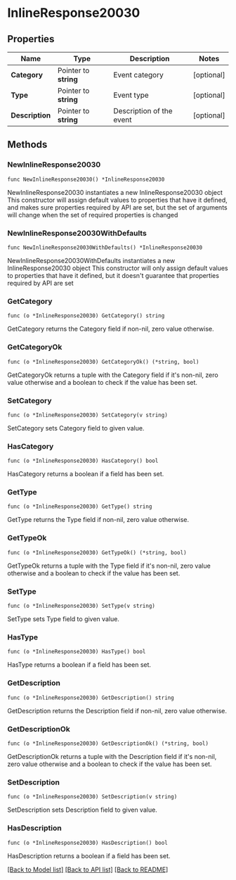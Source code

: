 # InlineResponse20030

## Properties

Name | Type | Description | Notes
------------ | ------------- | ------------- | -------------
**Category** | Pointer to **string** | Event category | [optional] 
**Type** | Pointer to **string** | Event type | [optional] 
**Description** | Pointer to **string** | Description of the event | [optional] 

## Methods

### NewInlineResponse20030

`func NewInlineResponse20030() *InlineResponse20030`

NewInlineResponse20030 instantiates a new InlineResponse20030 object
This constructor will assign default values to properties that have it defined,
and makes sure properties required by API are set, but the set of arguments
will change when the set of required properties is changed

### NewInlineResponse20030WithDefaults

`func NewInlineResponse20030WithDefaults() *InlineResponse20030`

NewInlineResponse20030WithDefaults instantiates a new InlineResponse20030 object
This constructor will only assign default values to properties that have it defined,
but it doesn't guarantee that properties required by API are set

### GetCategory

`func (o *InlineResponse20030) GetCategory() string`

GetCategory returns the Category field if non-nil, zero value otherwise.

### GetCategoryOk

`func (o *InlineResponse20030) GetCategoryOk() (*string, bool)`

GetCategoryOk returns a tuple with the Category field if it's non-nil, zero value otherwise
and a boolean to check if the value has been set.

### SetCategory

`func (o *InlineResponse20030) SetCategory(v string)`

SetCategory sets Category field to given value.

### HasCategory

`func (o *InlineResponse20030) HasCategory() bool`

HasCategory returns a boolean if a field has been set.

### GetType

`func (o *InlineResponse20030) GetType() string`

GetType returns the Type field if non-nil, zero value otherwise.

### GetTypeOk

`func (o *InlineResponse20030) GetTypeOk() (*string, bool)`

GetTypeOk returns a tuple with the Type field if it's non-nil, zero value otherwise
and a boolean to check if the value has been set.

### SetType

`func (o *InlineResponse20030) SetType(v string)`

SetType sets Type field to given value.

### HasType

`func (o *InlineResponse20030) HasType() bool`

HasType returns a boolean if a field has been set.

### GetDescription

`func (o *InlineResponse20030) GetDescription() string`

GetDescription returns the Description field if non-nil, zero value otherwise.

### GetDescriptionOk

`func (o *InlineResponse20030) GetDescriptionOk() (*string, bool)`

GetDescriptionOk returns a tuple with the Description field if it's non-nil, zero value otherwise
and a boolean to check if the value has been set.

### SetDescription

`func (o *InlineResponse20030) SetDescription(v string)`

SetDescription sets Description field to given value.

### HasDescription

`func (o *InlineResponse20030) HasDescription() bool`

HasDescription returns a boolean if a field has been set.


[[Back to Model list]](../README.md#documentation-for-models) [[Back to API list]](../README.md#documentation-for-api-endpoints) [[Back to README]](../README.md)


